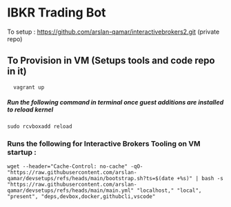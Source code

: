 # IBKR Trading Bot
To setup : https://github.com/arslan-qamar/interactivebrokers2.git (private repo)

## To Provision in VM (Setups tools and code repo in it)
```shell
  vagrant up   
```
##### Run the following command in terminal once guest additions are installed to reload kernel
```shell
sudo rcvboxadd reload
```

### Runs the following for Interactive Brokers Tooling on VM startup : 
`wget --header="Cache-Control: no-cache" -qO- "https://raw.githubusercontent.com/arslan-qamar/devsetups/refs/heads/main/bootstrap.sh?ts=$(date +%s)" | bash -s "https://raw.githubusercontent.com/arslan-qamar/devsetups/refs/heads/main/main.yml" "localhost," "local", "present", "deps,devbox,docker,githubcli,vscode"`
